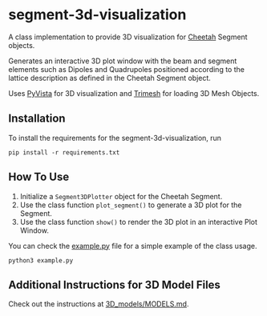 # segment-3d-visualization

A class implementation to provide 3D visualization for [Cheetah](https://github.com/desy-ml/cheetah) Segment objects.

Generates an interactive 3D plot window with the beam and segment elements such as Dipoles and Quadrupoles positioned according to the lattice description as defined in the Cheetah Segment object.

Uses [PyVista](https://docs.pyvista.org/) for 3D visualization and [Trimesh](https://trimesh.org/) for loading 3D Mesh Objects.

## Installation

To install the requirements for the segment-3d-visualization, run

```
pip install -r requirements.txt
```

## How To Use

1. Initialize a ```Segment3DPlotter``` object for the Cheetah Segment.
2. Use the class function ```plot_segment()``` to generate a 3D plot for the Segment.
3. Use the class function ```show()``` to render the 3D plot in an interactive Plot Window.

You can check the [example.py](example.py) file for a simple example of the class usage.
```
python3 example.py
```

## Additional Instructions for 3D Model Files

Check out the instructions at [3D_models/MODELS.md](3D_models/MODELS.md).
